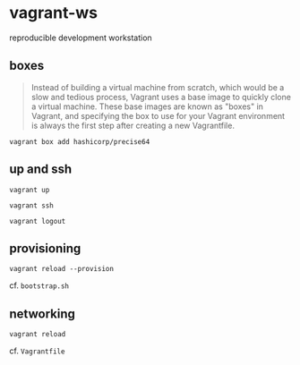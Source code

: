 # vagrant-ws

reproducible development workstation

## boxes

>Instead of building a virtual machine from scratch, which would be a slow and tedious process, Vagrant uses a base image to quickly clone a virtual machine. These base images are known as "boxes" in Vagrant, and specifying the box to use for your Vagrant environment is always the first step after creating a new Vagrantfile.

```
vagrant box add hashicorp/precise64
```

## up and ssh

```
vagrant up
```

```
vagrant ssh
```

```
vagrant logout
```

## provisioning

```
vagrant reload --provision
```

cf. `bootstrap.sh`

## networking

```
vagrant reload
```

cf. `Vagrantfile`
